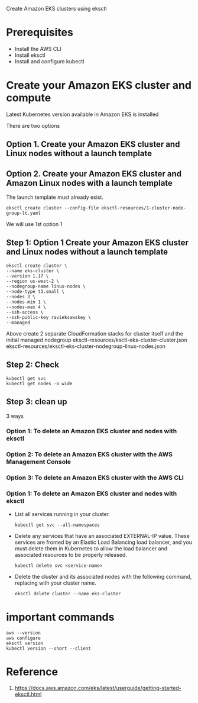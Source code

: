 Create Amazon EKS clusters using eksctl

# Prerequisites
- Install the AWS CLI
- Install eksctl
- Install and configure kubectl

# Create your Amazon EKS cluster and compute
Latest Kubernetes version available in Amazon EKS is installed

There are two options
## Option 1. Create your Amazon EKS cluster and Linux nodes without a launch template
## Option 2. Create your Amazon EKS cluster and Amazon Linux nodes with a launch template
The launch template must already exist.
```
eksctl create cluster --config-file eksctl-resources/1-cluster-node-group-lt.yaml
```

We will use 1st option 1
## Step 1: Option 1 Create your Amazon EKS cluster and Linux nodes without a launch template

```
eksctl create cluster \
--name eks-cluster \
--version 1.17 \
--region us-west-2 \
--nodegroup-name linux-nodes \
--node-type t3.small \
--nodes 3 \
--nodes-min 1 \
--nodes-max 4 \
--ssh-access \
--ssh-public-key ravieksawskey \
--managed
```

Above create 2 separate CloudFormation stacks for cluster itself and the initial managed nodegroup
eksctl-resources/ksctl-eks-cluster-cluster.json
eksctl-resources/eksctl-eks-cluster-nodegroup-linux-nodes.json

## Step 2:  Check  
```
kubectl get svc
kubectl get nodes -o wide
```

## Step 3: clean up

3 ways
### Option 1: To delete an Amazon EKS cluster and nodes with eksctl 
### Option 2: To delete an Amazon EKS cluster with the AWS Management Console
### Option 3: To delete an Amazon EKS cluster with the AWS CLI 

### Option 1: To delete an Amazon EKS cluster and nodes with eksctl 

- List all services running in your cluster.
	```
	kubectl get svc --all-namespaces
	```

- Delete any services that have an associated EXTERNAL-IP value. These services are fronted by an Elastic Load Balancing load balancer, 
and you must delete them in Kubernetes to allow the load balancer and associated resources to be properly released.
	```
	kubectl delete svc <service-name>
	```

- Delete the cluster and its associated nodes with the following command, replacing <prod> with your cluster name.
	```
	eksctl delete cluster --name eks-cluster
	```


# important commands
```
aws --version
aws configure
eksctl version
kubectl version --short --client
```

# Reference 
1. https://docs.aws.amazon.com/eks/latest/userguide/getting-started-eksctl.html